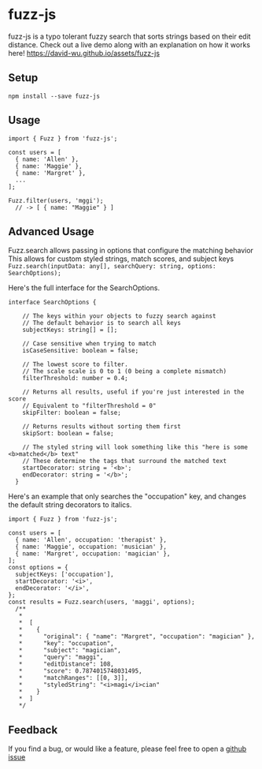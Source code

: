 # fuzz-js
fuzz-js is a typo tolerant fuzzy search that sorts strings based on their edit distance.
Check out a live demo along with an explanation on how it works here!
https://david-wu.github.io/assets/fuzz-js

## Setup
 `npm install --save fuzz-js`

## Usage
```
import { Fuzz } from 'fuzz-js';

const users = [
  { name: 'Allen' },
  { name: 'Maggie' },
  { name: 'Margret' },
  ...
];

Fuzz.filter(users, 'mggi');
  // -> [ { name: "Maggie" } ]

```

## Advanced Usage
Fuzz.search allows passing in options that configure the matching behavior
This allows for custom styled strings, match scores, and subject keys
`Fuzz.search(inputData: any[], searchQuery: string, options: SearchOptions);`

Here's the full interface for the SearchOptions.
```
interface SearchOptions {

    // The keys within your objects to fuzzy search against
    // The default behavior is to search all keys
    subjectKeys: string[] = [];

    // Case sensitive when trying to match
    isCaseSensitive: boolean = false;

    // The lowest score to filter.
    // The scale scale is 0 to 1 (0 being a complete mismatch)
    filterThreshold: number = 0.4;

    // Returns all results, useful if you're just interested in the score
    // Equivalent to "filterThreshold = 0"
    skipFilter: boolean = false;

    // Returns results without sorting them first
    skipSort: boolean = false;

    // The styled string will look something like this "here is some <b>matched</b> text"
    // These determine the tags that surround the matched text
    startDecorator: string = '<b>';
    endDecorator: string = '</b>';
  }
```

Here's an example that only searches the "occupation" key, and changes the default string decorators to italics.

```
import { Fuzz } from 'fuzz-js';

const users = [
  { name: 'Allen', occupation: 'therapist' },
  { name: 'Maggie', occupation: 'musician' },
  { name: 'Margret', occupation: 'magician' },
];
const options = {
  subjectKeys: ['occupation'],
  startDecorator: '<i>',
  endDecorator: '</i>',
};
const results = Fuzz.search(users, 'maggi', options);
  /**
   *
   *  [
   *    {
   *      "original": { "name": "Margret", "occupation": "magician" },
   *      "key": "occupation",
   *      "subject": "magician",
   *      "query": "maggi",
   *      "editDistance": 108,
   *      "score": 0.7874015748031495,
   *      "matchRanges": [[0, 3]],
   *      "styledString": "<i>magi</i>cian"
   *    }
   *  ]
   */
```

## Feedback
If you find a bug, or would like a feature, please feel free to open a [github issue](https://github.com/david-wu/fuzz/issues)
